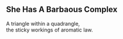 She Has A Barbaous Complex
--------------------------
A triangle within a quadrangle,  
the sticky workings of aromatic law.  
